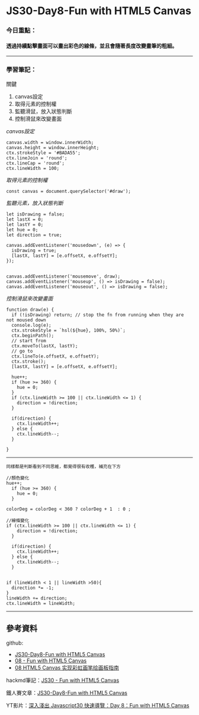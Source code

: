 ﻿# JS30-Day8-Fun with HTML5 Canvas

### 今日重點：
#### 透過持續點擊畫面可以畫出彩色的線條，並且會隨著長度改變畫筆的粗細。

--- 

### 學習筆記：

關鍵
1. canvas設定
2. 取得元素的控制權
3. 監聽滑鼠，放入狀態判斷
4. 控制滑鼠來改變畫面

*canvas設定*
```
canvas.width = window.innerWidth;
canvas.height = window.innerHeight;
ctx.strokeStyle = '#BADA55';
ctx.lineJoin = 'round';
ctx.lineCap = 'round';
ctx.lineWidth = 100;
```

*取得元素的控制權*
``` 
const canvas = document.querySelector('#draw');
```


*監聽元素，放入狀態判斷*
```
let isDrawing = false;
let lastX = 0;
let lastY = 0;
let hue = 0;
let direction = true;

canvas.addEventListener('mousedown', (e) => {
  isDrawing = true;
  [lastX, lastY] = [e.offsetX, e.offsetY];
});


canvas.addEventListener('mousemove', draw);
canvas.addEventListener('mouseup', () => isDrawing = false);
canvas.addEventListener('mouseout', () => isDrawing = false);
```

*控制滑鼠來改變畫面*
```
function draw(e) {
  if (!isDrawing) return; // stop the fn from running when they are not moused down
  console.log(e);
  ctx.strokeStyle = `hsl(${hue}, 100%, 50%)`;
  ctx.beginPath();
  // start from
  ctx.moveTo(lastX, lastY);
  // go to
  ctx.lineTo(e.offsetX, e.offsetY);
  ctx.stroke();
  [lastX, lastY] = [e.offsetX, e.offsetY];

  hue++;
  if (hue >= 360) {
    hue = 0;
  }
  if (ctx.lineWidth >= 100 || ctx.lineWidth <= 1) {
    direction = !direction;
  }

  if(direction) {
    ctx.lineWidth++;
  } else {
    ctx.lineWidth--;
  }

}
```
---

`同樣都是判斷看到不同思維，都覺得很有收穫，補充在下方`
```
//顏色變化
hue++;
  if (hue >= 360) {
    hue = 0;
  }

colorDeg = colorDeg < 360 ? colorDeg + 1  : 0 ;

//線條變化
if (ctx.lineWidth >= 100 || ctx.lineWidth <= 1) {
    direction = !direction;
  }

  if(direction) {
    ctx.lineWidth++;
  } else {
    ctx.lineWidth--;
  }


if (lineWidth < 1 || lineWidth >50){
  direction *= -1;
}
lineWidth += direction;
ctx.lineWidth = lineWidth;
```
--- 

## 參考資料
github:
- [JS30-Day8-Fun with HTML5 Canvas](https://github.com/a90100/JavaScript30/tree/master/08%20-%20Fun%20with%20HTML5%20Canvas)
- [08 - Fun with HTML5 Canvas](https://github.com/guahsu/JavaScript30/tree/master/08_Fun-with-HTML5-Canvas)
- [08 HTML5 Canvas 实现彩虹画笔绘画板指南](https://github.com/soyaine/JavaScript30/tree/master/08%20-%20Fun%20with%20HTML5%20Canvas)

hackmd筆記：[JS30 - Fun with HTML5 Canvas](https://hackmd.io/@six/r1iTUTraO#/)

鐵人賽文章：[JS30-Day8-Fun with HTML5 Canvas](https://ithelp.ithome.com.tw/articles/10193989)

YT影片：[深入淺出 Javascript30 快速導覽：Day 8：Fun with HTML5 Canvas](https://www.youtube.com/watch?v=3862i0RdKLU&list=PLEfh-m_KG4dYbxVoYDyT_fmXZHnuKg2Fq&index=8&ab_channel=Alex%E5%AE%85%E5%B9%B9%E5%98%9B)



